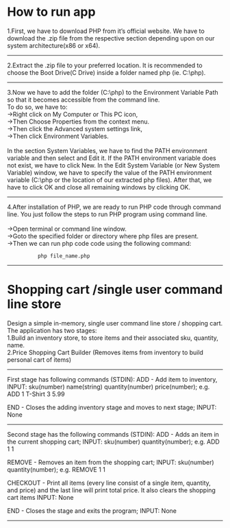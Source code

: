 # How to run app

1.First, we have to download PHP from it’s official website. We have to download the .zip file from the respective section depending upon on our system architecture(x86 or x64).
________________________________________________________________________________________
2.Extract the .zip file to your preferred location. It is recommended to choose the Boot Drive(C Drive) inside a folder named php (ie. C:\php).
________________________________________________________________________________________
3.Now we have to add the folder (C:\php) to the Environment Variable Path so that it becomes accessible from the command line. <br> To do so, we have to:  <br> ->Right click on My Computer or This PC icon,<br> ->Then Choose Properties from the context menu.<br> ->Then click the Advanced system settings link,<br> ->Then click Environment Variables. <br><br>In the section System Variables, we have to find the PATH environment variable and then select and Edit it. If the PATH environment variable does not exist, we have to click New. In the Edit System Variable (or New System Variable) window, we have to specify the value of the PATH environment variable (C:\php or the location of our extracted php files). After that, we have to click OK and close all remaining windows by clicking OK.
________________________________________________________________________________________
4.After installation of PHP, we are ready to run PHP code through command line. You just follow the steps to run PHP program using command line.  <br><br>
->Open terminal or command line window.<br>
->Goto the specified folder or directory where php files are present.<br>
->Then we can run php code code using the following command:<br>

              php file_name.php

________________________________________________________________________________________
# Shopping cart /single user command line store

Design a simple in-memory, single user command line store / shopping cart. The application has two stages: <br>
1.Build an inventory store, to store items and their associated sku, quantity, name. <br>
2.Price Shopping Cart Builder (Removes items from inventory to build personal cart of items) <br>
________________________________________________________________________________________
First stage has following commands (STDIN): ADD - Add item to inventory, INPUT: sku(number) name(string) quantity(number) price(number); e.g. ADD 1 T-Shirt 3 5.99

END - Closes the adding inventory stage and moves to next stage; INPUT: None
________________________________________________________________________________________
Second stage has the following commands (STDIN):
ADD - Adds an item in the current shopping cart; INPUT: sku(number) quantity(number); e.g. ADD 1 1

REMOVE - Removes an item from the shopping cart; INPUT: sku(number) quantity(number); e.g. REMOVE 1 1

CHECKOUT - Print all items (every line consist of a single item, quantity, and price) and the last line will print total price. It also clears the shopping cart items INPUT: None

END - Closes the stage and exits the program; INPUT: None
________________________________________________________________________________________

